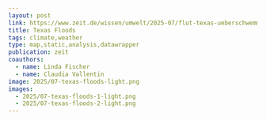 ```yaml
---
layout: post
link: https://www.zeit.de/wissen/umwelt/2025-07/flut-texas-ueberschwemmungen-naturkatastrophe-extremwetter-folgen
title: Texas Floods
tags: climate,weather
type: map,static,analysis,datawrapper
publication: zeit
coauthors: 
  - name: Linda Fischer
  - name: Claudia Vallentin
image: 2025/07-texas-floods-light.png
images:
  - 2025/07-texas-floods-1-light.png
  - 2025/07-texas-floods-2-light.png
---
```

